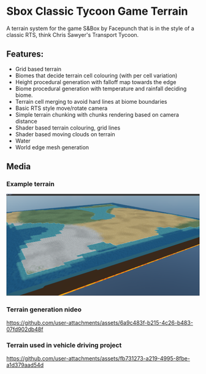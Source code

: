 # Sbox Classic Tycoon Game Terrain
A terrain system for the game S&Box by Facepunch that is in the style of a classic RTS, think Chris Sawyer's Transport Tycoon.

## Features:
- Grid based terrain
- Biomes that decide terrain cell colouring (with per cell variation)
- Height procedural generation with falloff map towards the edge
- Biome procedural generation with temperature and rainfall deciding biome. 
- Terrain cell merging to avoid hard lines at biome boundaries
- Basic RTS style move/rotate camera
- Simple terrain chunking with chunks rendering based on camera distance
- Shader based terrain colouring, grid lines
- Shader based moving clouds on terrain
- Water
- World edge mesh generation

## Media
### Example terrain
![Example Terrain](/media/example-terrain.png)

### Terrain generation nideo
https://github.com/user-attachments/assets/6a9c483f-b215-4c26-b483-07fd902db48f

### Terrain used in vehicle driving project
https://github.com/user-attachments/assets/fb731273-a219-4995-8fbe-a1d379aad54d


